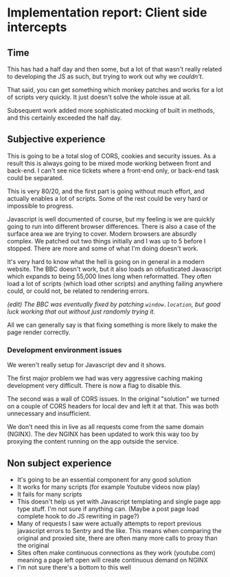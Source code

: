 # Implementation report: Client side intercepts

## Time

This has had a half day and then some, but a lot of that wasn't really related
to developing the JS as such, but trying to work out why we _couldn't_. 

That said, you can get something which monkey patches and works for a lot of
scripts very quickly. It just doesn't solve the whole issue at all.

Subsequent work added more sophisticated mocking of built in methods, and this
certainly exceeded the half day.

## Subjective experience

This is going to be a total slog of CORS, cookies and security issues. As a
result this is always going to be mixed mode working between front and
back-end. I can't see nice tickets where a front-end only, or back-end task
could be separated. 

This is very 80/20, and the first part is going without much effort, and
actually enables a lot of scripts. Some of the rest could be very hard or
impossible to progress.

Javascript is well documented of course, but my feeling is we are quickly
going to run into different browser differences. There is also a case of the
surface area we are trying to cover. Modern browsers are absurdly complex. We
patched out two things initially and I was up to 5 before I stopped. There are
more and some of what I'm doing doesn't work.

It's very hard to know what the hell is going on in general in a modern
website. The BBC doesn't work, but it also loads an obfusticated Javascript
which expands to being 55,000 lines long when reformatted. They often load a
lot of scripts (which load other scripts) and anything failing anywhere could,
or could not, be related to rendering errors.

_(edit) The BBC was eventually fixed by patching `window.location`, but good
luck working that out without just randomly trying it._

All we can generally say is that fixing something is more likely to make the
page render correctly.

### Development environment issues

We weren't really setup for Javascript dev and it shows. 

The first major problem we had was very aggressive caching making development
very difficult. There is now a flag to disable this.

The second was a wall of CORS issues. In the original "solution" we turned on
a couple of CORS headers for local dev and left it at that. This was both
unnecessary and insufficient. 

We don't need this in live as all requests come from the same domain (NGINX).
The dev NGINX has been updated to work this way too by proxying the content
running on the app outside the service.

## Non subject experience

 * It's going to be an essential component for any good solution
 * It works for many scripts (for example Youtube videos now play)
 * It fails for many scripts
 * This doesn't help us yet with Javascript templating and single page app
 type stuff. I'm not sure if anything can. (Maybe a post page load complete
 hook to do JS rewriting in page?)
 * Many of requests I saw were actually attempts to report previous 
 javascript errors to Sentry and the like. This means when comparing the 
 original and proxied site, there are often many more calls to proxy than the
 original
 * Sites often make continuous connections as they work (youtube.com) meaning 
 a page left open will create continuous demand on NGINX
 * I'm not sure there's a bottom to this well

